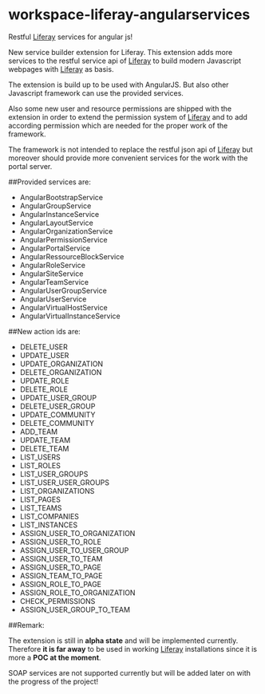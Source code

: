 # workspace-liferay-angularservices
Restful [Liferay](https://www.liferay.com/) services for angular js!

New service builder extension for Liferay. This extension adds more services to the restful service api of [Liferay](https://www.liferay.com/) to build modern Javascript webpages with [Liferay](https://www.liferay.com/) as basis.

The extension is build up to be used with AngularJS. But also other Javascript framework can use the provided services.

Also some new user and resource permissions are shipped with the extension in order to extend the permission system of [Liferay](https://www.liferay.com/) and to add according permission which are needed for the proper work of the framework.

The framework is not intended to replace the restful json api of [Liferay](https://www.liferay.com/) but moreover should provide more convenient services for the work with the portal server.

##Provided services are:

- AngularBootstrapService
- AngularGroupService
- AngularInstanceService
- AngularLayoutService
- AngularOrganizationService
- AngularPermissionService
- AngularPortalService
- AngularRessourceBlockService
- AngularRoleService
- AngularSiteService
- AngularTeamService
- AngularUserGroupService
- AngularUserService
- AngularVirtualHostService
- AngularVirtualInstanceService

##New action ids are:

- DELETE_USER
- UPDATE_USER
- UPDATE_ORGANIZATION
- DELETE_ORGANIZATION
- UPDATE_ROLE
- DELETE_ROLE
- UPDATE_USER_GROUP
- DELETE_USER_GROUP
- UPDATE_COMMUNITY
- DELETE_COMMUNITY
- ADD_TEAM
- UPDATE_TEAM
- DELETE_TEAM
- LIST_USERS
- LIST_ROLES
- LIST_USER_GROUPS
- LIST_USER_USER_GROUPS
- LIST_ORGANIZATIONS
- LIST_PAGES
- LIST_TEAMS
- LIST_COMPANIES
- LIST_INSTANCES
- ASSIGN_USER_TO_ORGANIZATION
- ASSIGN_USER_TO_ROLE
- ASSIGN_USER_TO_USER_GROUP
- ASSIGN_USER_TO_TEAM
- ASSIGN_USER_TO_PAGE
- ASSIGN_TEAM_TO_PAGE
- ASSIGN_ROLE_TO_PAGE
- ASSIGN_ROLE_TO_ORGANIZATION
- CHECK_PERMISSIONS
- ASSIGN_USER_GROUP_TO_TEAM

##Remark:

The extension is still in **alpha state** and will be implemented currently. Therefore **it is far away** to be used in working [Liferay](https://www.liferay.com/) installations since it is more a **POC at the moment**.

SOAP services are not supported currently but will be added later on with the progress of the project!